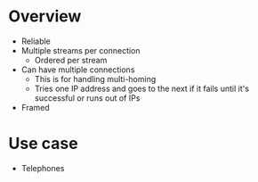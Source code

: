 # Overview
- Reliable
- Multiple streams per connection
	- Ordered per stream
- Can have multiple connections
	- This is for handling multi-homing
	- Tries one IP address and goes to the next if it fails until it's successful or runs out of IPs
- Framed

# Use case
- Telephones